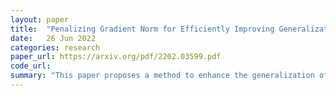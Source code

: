 ```yaml
---
layout: paper
title:  "Penalizing Gradient Norm for Efficiently Improving Generalization in Deep Learning"
date:   26 Jun 2022
categories: research
paper_url: https://arxiv.org/pdf/2202.03599.pdf
code_url: 
summary: "This paper proposes a method to enhance the generalization of deep neural networks (DNNs) by penalizing the gradient norm of the loss function during optimization. By constraining the gradient norm, the optimizers tend to find flat minima, improving generalization. We efficiently implement this method using first-order approximation within the gradient descent framework. Experimental results demonstrate improved generalization across various models and datasets. Additionally, we show that a recent method, sharpness-aware minimization, is a special case of our approach, with our method achieving new state-of-the-art performance on tested tasks."
---
```


